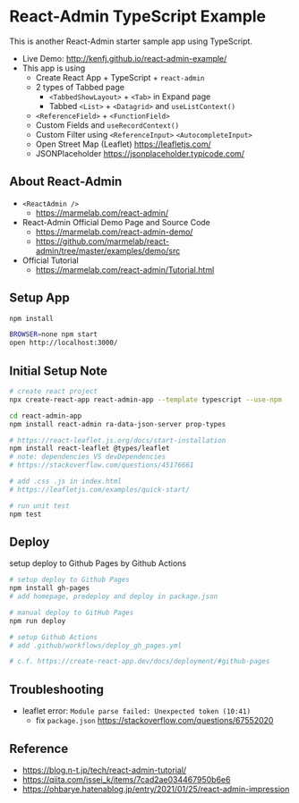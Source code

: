# React-Admin TypeScript Example

This is another React-Admin starter sample app using TypeScript.

* Live Demo: http://kenfj.github.io/react-admin-example/
* This app is using
  - Create React App + TypeScript + `react-admin`
  - 2 types of Tabbed page
    - `<TabbedShowLayout>` + `<Tab>` in Expand page
    - Tabbed `<List>` + `<Datagrid>` and `useListContext()`
  - `<ReferenceField>` + `<FunctionField>`
  - Custom Fields and `useRecordContext()`
  - Custom Filter using `<ReferenceInput>` `<AutocompleteInput>`
  - Open Street Map (Leaflet) https://leafletjs.com/
  - JSONPlaceholder https://jsonplaceholder.typicode.com/

## About React-Admin

* `<ReactAdmin />`
  - https://marmelab.com/react-admin/
* React-Admin Official Demo Page and Source Code
  - https://marmelab.com/react-admin-demo/
  - https://github.com/marmelab/react-admin/tree/master/examples/demo/src
* Official Tutorial
  - https://marmelab.com/react-admin/Tutorial.html

## Setup App

```bash
npm install

BROWSER=none npm start
open http://localhost:3000/
```

## Initial Setup Note

```bash
# create react project
npx create-react-app react-admin-app --template typescript --use-npm

cd react-admin-app
npm install react-admin ra-data-json-server prop-types

# https://react-leaflet.js.org/docs/start-installation
npm install react-leaflet @types/leaflet
# note: dependencies VS devDependencies
# https://stackoverflow.com/questions/45176661

# add .css .js in index.html
# https://leafletjs.com/examples/quick-start/

# run unit test
npm test
```

## Deploy

setup deploy to Github Pages by Github Actions

```bash
# setup deploy to Github Pages
npm install gh-pages
# add homepage, predeploy and deploy in package.json

# manual deploy to GitHub Pages
npm run deploy

# setup Github Actions
# add .github/workflows/deploy_gh_pages.yml

# c.f. https://create-react-app.dev/docs/deployment/#github-pages
```

## Troubleshooting

* leaflet error: `Module parse failed: Unexpected token (10:41)`
  - fix `package.json` https://stackoverflow.com/questions/67552020

## Reference

* https://blog.n-t.jp/tech/react-admin-tutorial/
* https://qiita.com/issei_k/items/7cad2ae034467950b6e6
* https://ohbarye.hatenablog.jp/entry/2021/01/25/react-admin-impression
